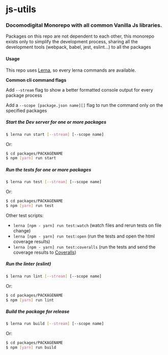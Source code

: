 # js-utils

### Docomodigital Monorepo with all common Vanilla Js libraries.

Packages on this repo are not dependent to each other, this monorepo exists only to simplify the development process, sharing all the development tools (webpack, babel, jest, eslint...) to all the packages

#### Usage

This repo uses [Lerna](https://github.com/lerna/lerna), so every lerna commands are available.

**Common cli command flags**

Add `--stream` flag to show a better formatted console output for every package process

Add a `--scope [package.json name][]` flag to run the command only on the specified packages

##### Start the Dev server for one or more packages
```bash
$ lerna run start [--stream] [--scope name]
```
Or:
```bash
$ cd packages/PACKAGENAME
$ npm [yarn] run start
```

##### Run the tests for one or more packages
```bash
$ lerna run test [--stream] [--scope name]
```
Or:
```bash
$ cd packages/PACKAGENAME
$ npm [yarn] run test
```
Other test scripts:
* `lerna [npm - yarn] run test:watch` (watch files and rerun tests on file change)
* `lerna [npm - yarn] run test:open` (run the tests and open the html coverage results)
* `lerna [npm - yarn] run test:coveralls` (run the tests and send the coverage results to [Coveralls](https://coveralls.io))

##### Run the linter (eslint)
```bash
$ lerna run lint [--stream] [--scope name]
```
Or:
```bash
$ cd packages/PACKAGENAME
$ npm [yarn] run lint
```

##### Build the package for release
```bash
$ lerna run build [--stream] [--scope name]
```
Or:
```bash
$ cd packages/PACKAGENAME
$ npm [yarn] run build
```
